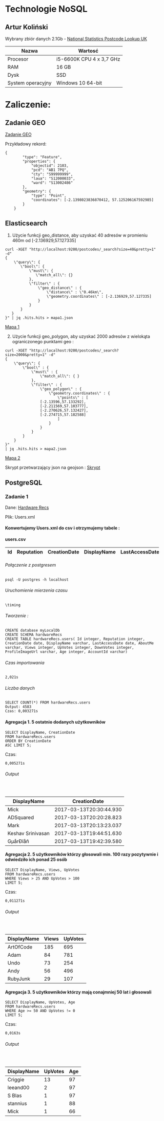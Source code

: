 # Technologie NoSQL

## Artur Koliński

Wybrany zbiór danych 2.1Gb - [National Statistics Postcode Lookup UK](http://geoportal.statistics.gov.uk/datasets/055c2d8135ca4297a85d624bb68aefdb_0.geojson)

| Nazwa | Wartosć    |
|-----------------------|------------|
| Procesor | i5-6600K CPU 4 x 3,7 GHz |
| RAM | 16 GB |
| Dysk | SSD |
| System operacyjny | Windows 10 64-bit |

# Zaliczenie:

## Zadanie GEO
[Zadanie GEO](https://artkolinski.github.io/NoSQL/) 

Przykładowy rekord:
```
{
		"type": "Feature",
		"properties": {
			"objectid": 2103,
			"pcd": "AB1 7PQ",
			"cty": "S99999999",
			"laua": "S12000033",
			"ward": "S13002486"
		},
		"geometry": {
			"type": "Point",
			"coordinates": [-2.1398023836870412, 57.125206167592985]
		}
	}
```

## Elasticsearch

1. Użycie funkcji geo_distance, aby uzyskać 40 adresów w promieniu 460m od [-2.136929,57.127335]
```
curl -XGET "http://localhost:9200/postcodes/_search?size=40&pretty=1" -d"
{
    \"query\": {
       \"bool\": {
           \"must\": {
              \"match_all\": {}
           },
           \"filter\" : {
               \"geo_distance\" : {
                   \"distance\" : \"0.46km\",
                   \"geometry.coordinates\" : [-2.136929,57.127335]
               }
           }
       }
   }
}" | jq .hits.hits > mapa1.json
```
[Mapa 1](https://github.com/artkolinski/NoSQL/blob/master/mapa1.geojson) 


2. Użycie funkcji geo_polygon, aby uzyskać 2000 adresów z wielokąta ograniczonego punktami geo :
```
curl -XGET "http://localhost:9200/postcodes/_search?size=2000&pretty=1" -d"
{
    \"query\": {
        \"bool\" : {
            \"must\" : {
                \"match_all\": { }
            },
            \"filter\" : {
                \"geo_polygon\" : {
                    \"geometry.coordinates\" : {
                        \"points\" : [
				[-2.13596,57.133292],
				[-2.211569,57.103777],
				[-2.270626,57.132427],
				[-2.274715,57.182588]
                        ]
                    }
                }
            }
        }
    }
}"
| jq .hits.hits > mapa2.json
```
[Mapa 2](https://github.com/artkolinski/NoSQL/blob/master/mapa2.geojson) 


Skrypt przetwarzający json na geojson : [Skrypt](https://github.com/artkolinski/NoSQL/blob/master/jsonToGeojson.py) 

## PostgreSQL

### Zadanie 1

Dane: [Hardware Recs](https://archive.org/download/stackexchange/hardwarerecs.stackexchange.com.7z)

Plik: Users.xml

#### Konwertujemy Users.xml do csv i otrzymujemy tabele :

#### users.csv 

|Id|Reputation|CreationDate|DisplayName|LastAccessDate|AboutMe|Views|UpVotes|DownVotes|ProfileImageUrl|Age|AccountId|
|---|----------------|------|------------|------------|------|--------|--------|--------|--------|--------|--------|

<h6>Połączenie z postgresem</h6>

```
psql -U postgres -h localhost
```

<h6>Uruchomienie mierzenia czasu</h6>

```
\timing
```

<h6>Tworzenie :</h6>

```
CREATE database myLocalDb
CREATE SCHEMA hardwareRecs
CREATE TABLE hardwareRecs.users( Id integer, Reputation integer, CreationDate date, DisplayName varchar, LastAccessDate date, AboutMe varchar, Views integer, UpVotes integer, DownVotes integer, ProfileImageUrl varchar, Age integer, AccountId varchar)
```

<h6>Czas importowania</h6>

```
2,021s
```

<h6>Liczba danych</h6>

```
SELECT COUNT(*) FROM hardwareRecs.users
Output: 4583
Czas: 0,003271s
```

<h4>Agregacja 1. 5 ostatnio dodanych użytkowników</h4>

```
SELECT DisplayName, CreationDate 
FROM hardwareRecs.users 
ORDER BY CreationDate 
ASC LIMIT 5;
```
Czas:
```
0,005271s
```

<h6>Output</h6>
<br>
<table>
  <thead>
    <tr>
      <th>DisplayName</th>
      <th>CreationDate</th>
    </tr>
  </thead>
  <tbody>
    <tr>
      <td>Mick</td>
      <td>2017-03-13T20:30:44.930</td>
    </tr>
    <tr>
      <td>ADSquared</td>
      <td>2017-03-13T20:20:28.823</td>
    </tr>
    <tr>
      <td>Mark</td>
      <td>2017-03-13T20:13:23.037</td>
    </tr>
    <tr>
      <td>Keshav Srinivasan</td>
      <td>2017-03-13T19:44:51.630</td>
    </tr>
    <tr>
      <td>GµårÐïåñ</td>
      <td>2017-03-13T19:42:39.580</td>
    </tr>
 </tbody>
</table>

<h4>Agregacja 2. 5 użytkowników którzy głosowali min. 100 razy pozytywnie i odwiedziło ich ponad 25 osób</h4>

```
SELECT DisplayName, Views, UpVotes
FROM hardwareRecs.users 
WHERE Views > 25 AND UpVotes > 100
LIMIT 5;
```
Czas:
```
0,011271s
```

<h6>Output</h6>
<br>
<table>
  <thead>
    <tr>
      <th>DisplayName</th>
      <th>Views</th>
      <th>UpVotes</th>
    </tr>
  </thead>
  <tbody>
    <tr>
      <td>ArtOfCode</td>
      <td>185</td>
      <td>695</td>
    </tr>
    <tr>
      <td>Adam</td>
      <td>84</td>
      <td>781</td>
    </tr>
    <tr>
      <td>Undo</td>
      <td>73</td>
      <td>254</td>
    </tr>
    <tr>
      <td>Andy</td>
      <td>56</td>
      <td>496</td>
    </tr>
    <tr>
      <td>RubyJunk</td>
      <td>29</td>
      <td>107</td>
    </tr>
 </tbody>
</table>

<h4>Agregacja 3. 5 użytkowników którzy mają conajmniej 50 lat i głosowali</h4>

```
SELECT DisplayName, UpVotes, Age
FROM hardwareRecs.users 
WHERE Age >= 50 AND UpVotes != 0
LIMIT 5;
```
Czas:
```
0,0163s
```

<h6>Output</h6>
<br>
<table>
  <thead>
    <tr>
      <th>DisplayName</th>
      <th>UpVotes</th>
      <th>Age</th>
    </tr>
  </thead>
  <tbody>
    <tr>
      <td>Criggie</td>
      <td>13</td>
      <td>97
</td>
    </tr>
    <tr>
      <td>leeand00</td>
      <td>2</td>
      <td>97
</td>
    </tr>
    <tr>
      <td>S Blas</td>
      <td>1</td>
      <td>97
</td>
    </tr>
    <tr>
      <td>stannius</td>
      <td>1</td>
      <td>88
</td>
    </tr>
    <tr>
      <td>Mick</td>
      <td>1</td>
      <td>66</td>
    </tr>
 </tbody>
</table>
